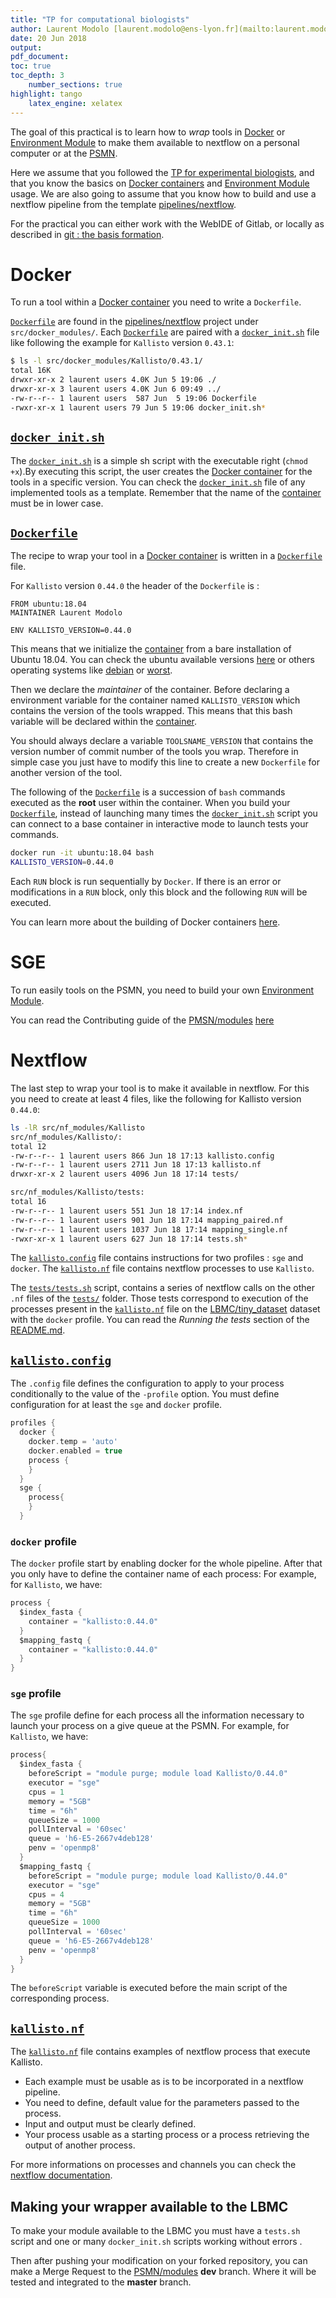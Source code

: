 ```yaml
---
title: "TP for computational biologists"
author: Laurent Modolo [laurent.modolo@ens-lyon.fr](mailto:laurent.modolo@ens-lyon.fr)
date: 20 Jun 2018
output:
pdf_document:
toc: true
toc_depth: 3
    number_sections: true
highlight: tango
    latex_engine: xelatex
---
```


The goal of this practical is to learn how to *wrap* tools in [Docker](https://www.docker.com/what-docker) or [Environment Module](http://www.ens-lyon.fr/PSMN/doku.php?id=documentation:tools:modules) to make them available to nextflow on a personal computer or at the [PSMN](http://www.ens-lyon.fr/PSMN/doku.php).

Here we assume that you followed the [TP for experimental biologists](./TP_experimental_biologists.md), and that you know the basics on [Docker containers](https://www.docker.com/what-container) and [Environment Module](http://www.ens-lyon.fr/PSMN/doku.php?id=documentation:tools:modules) usage. We are also going to assume that you know how to build and use a nextflow pipeline from the template [pipelines/nextflow](https://gitlab.biologie.ens-lyon.fr/pipelines/nextflow).

For the practical you can either work with the WebIDE of Gitlab, or locally as described in [git : the basis formation](https://gitlab.biologie.ens-lyon.fr/formations/git_basis).

# Docker

To run a tool within a [Docker container](https://www.docker.com/what-container) you need to write a `Dockerfile`.

[`Dockerfile`](./src/docker_modules/Kallisto/0.44.0/Dockerfile) are found in the [pipelines/nextflow](https://gitlab.biologie.ens-lyon.fr/pipelines/nextflow) project under `src/docker_modules/`. Each [`Dockerfile`](./src/docker_modules/Kallisto/0.44.0/Dockerfile) are paired with a [`docker_init.sh`](./src/docker_modules/Kallisto/0.44.0/docker_init.sh) file like following the example for `Kallisto` version `0.43.1`:

```sh
$ ls -l src/docker_modules/Kallisto/0.43.1/
total 16K                                                                        
drwxr-xr-x 2 laurent users 4.0K Jun 5 19:06 ./                                  
drwxr-xr-x 3 laurent users 4.0K Jun 6 09:49 ../                                 
-rw-r--r-- 1 laurent users  587 Jun  5 19:06 Dockerfile                          
-rwxr-xr-x 1 laurent users 79 Jun 5 19:06 docker_init.sh*                     
```

## [`docker_init.sh`](./src/docker_modules/Kallisto/0.44.0/docker_init.sh)
The [`docker_init.sh`](./src/docker_modules/Kallisto/0.44.0/docker_init.sh) is a simple sh script with the executable right (`chmod +x`).By executing this script, the user creates the [Docker container](https://www.docker.com/what-container) for the tools in a specific version. You can check the [`docker_init.sh`](./src/docker_modules/Kallisto/0.44.0/docker_init.sh) file of any implemented tools as a template. Remember that the name of the [container](https://www.docker.com/what-container) must be in lower case.

## [`Dockerfile`](./src/docker_modules/Kallisto/0.44.0/Dockerfile)

The recipe to wrap your tool in a [Docker container](https://www.docker.com/what-container) is written in a [`Dockerfile`](./src/docker_modules/Kallisto/0.44.0/Dockerfile) file.

For `Kallisto` version `0.44.0` the header of the `Dockerfile` is :

```Docker
FROM ubuntu:18.04
MAINTAINER Laurent Modolo

ENV KALLISTO_VERSION=0.44.0
```

This means that we initialize the [container](https://www.docker.com/what-container) from a bare installation of Ubuntu 18.04. You can check the ubuntu available versions [here](https://hub.docker.com/_/ubuntu/) or others operating systems like [debian](https://hub.docker.com/_/debian/) or [worst](https://hub.docker.com/r/microsoft/windowsservercore/).

Then we declare the *maintainer* of the container. Before declaring a environment variable for the container named `KALLISTO_VERSION` which contains the version of the tools wrapped. This means that this bash variable will be declared within the [container](https://www.docker.com/what-container).

You should always declare a variable `TOOLSNAME_VERSION` that contains the version number of commit number of the tools you wrap. Therefore in simple case you just have to modify this line to create a new `Dockerfile` for another version of the tool.

The following of the [`Dockerfile`](./src/docker_modules/Kallisto/0.44.0/Dockerfile) is a succession of `bash` commands executed as the **root** user within the container.
When you build your [`Dockerfile`](./src/docker_modules/Kallisto/0.44.0/Dockerfile), instead of launching many times the [`docker_init.sh`](./src/docker_modules/Kallisto/0.44.0/docker_init.sh) script you can connect to a base container in interactive mode to launch tests your commands.

```sh
docker run -it ubuntu:18.04 bash
KALLISTO_VERSION=0.44.0
```

Each `RUN` block is run sequentially by `Docker`. If there is an error or modifications in a `RUN` block, only this block and the following `RUN` will be executed.

You can learn more about the building of Docker containers [here](https://docs.docker.com/engine/reference/builder/#usage).

# SGE

To run easily tools on the PSMN, you need to build your own [Environment Module](http://www.ens-lyon.fr/PSMN/doku.php?id=documentation:tools:modules).

You can read the Contributing guide of the [PMSN/modules](https://gitlab.biologie.ens-lyon.fr/PSMN/modules) [here](https://gitlab.biologie.ens-lyon.fr/PSMN/modules/blob/master/CONTRIBUTING.md)

# Nextflow

The last step to wrap your tool is to make it available in nextflow. For this you need to create at least 4 files, like the following for Kallisto version `0.44.0`:

```sh
ls -lR src/nf_modules/Kallisto
src/nf_modules/Kallisto/:
total 12
-rw-r--r-- 1 laurent users 866 Jun 18 17:13 kallisto.config
-rw-r--r-- 1 laurent users 2711 Jun 18 17:13 kallisto.nf
drwxr-xr-x 2 laurent users 4096 Jun 18 17:14 tests/

src/nf_modules/Kallisto/tests:
total 16
-rw-r--r-- 1 laurent users 551 Jun 18 17:14 index.nf
-rw-r--r-- 1 laurent users 901 Jun 18 17:14 mapping_paired.nf
-rw-r--r-- 1 laurent users 1037 Jun 18 17:14 mapping_single.nf
-rwxr-xr-x 1 laurent users 627 Jun 18 17:14 tests.sh*
```

The [`kallisto.config`](./src/nf_modules/Kallisto/kallisto.config) file contains instructions for two profiles : `sge` and `docker`.
The [`kallisto.nf`](./src/nf_modules/Kallisto/kallisto.nf) file contains nextflow processes to use `Kallisto`.

The [`tests/tests.sh`](./src/nf_modules/Kallisto/tests/tests.sh) script, contains a series of nextflow calls on the other `.nf` files of the [`tests/`](./src/nf_modules/kallisto/tests/) folder. Those tests correspond to execution of the processes present in the [`kallisto.nf`](./src/nf_modules/Kallisto/kallisto.nf) file on the [LBMC/tiny_dataset](https://gitlab.biologie.ens-lyon.fr/LBMC/tiny_dataset) dataset with the `docker` profile. You can read the *Running the tests* section of the [README.md](https://gitlab.biologie.ens-lyon.fr/pipelines/nextflow/blob/master/README.md).

## [`kallisto.config`](./src/nf_modules/Kallisto/kallisto.config)

The `.config` file defines the configuration to apply to your process conditionally to the value of the `-profile` option. You must define configuration for at least the `sge` and `docker` profile.

```Groovy
profiles {
  docker {
    docker.temp = 'auto'
    docker.enabled = true
    process {
    }
  }
  sge {
    process{
    }
  }
```

### `docker` profile

The `docker` profile start by enabling docker for the whole pipeline. After that you only have to define the container name of each process:
For example, for `Kallisto`, we have:

```Groovy
process {
  $index_fasta {
    container = "kallisto:0.44.0"
  }
  $mapping_fastq {
    container = "kallisto:0.44.0"
  }
}
```

### `sge` profile

The `sge` profile define for each process all the information necessary to launch your process on a give queue at the PSMN.
For example, for `Kallisto`, we have:

```Groovy
process{
  $index_fasta {
    beforeScript = "module purge; module load Kallisto/0.44.0"
    executor = "sge"
    cpus = 1
    memory = "5GB"
    time = "6h"
    queueSize = 1000
    pollInterval = '60sec'
    queue = 'h6-E5-2667v4deb128'
    penv = 'openmp8'
  }
  $mapping_fastq {
    beforeScript = "module purge; module load Kallisto/0.44.0"
    executor = "sge"
    cpus = 4
    memory = "5GB"
    time = "6h"
    queueSize = 1000
    pollInterval = '60sec'
    queue = 'h6-E5-2667v4deb128'
    penv = 'openmp8'
  }
}
```

The `beforeScript` variable is executed before the main script of the corresponding process.

## [`kallisto.nf`](./src/nf_modules/Kallisto/kallisto.nf)

The [`kallisto.nf`](./src/nf_modules/Kallisto/kallisto.nf) file contains examples of nextflow process that execute Kallisto.

- Each example must be usable as is to be incorporated in a nextflow pipeline.
- You need to define, default value for the parameters passed to the process. 
- Input and output must be clearly defined.
- Your process usable as a starting process or a process retrieving the output of another process.

For more informations on processes and channels you can check the [nextflow documentation](https://www.nextflow.io/docs/latest/index.html).

## Making your wrapper available to the LBMC

To make your module available to the LBMC you must have a `tests.sh` script  and one or many `docker_init.sh` scripts working without errors .

Then after pushing your modification on your forked repository, you can make a Merge Request to the [PSMN/modules](https://gitlab.biologie.ens-lyon.fr/pipelines/nextflow) **dev** branch. Where it will be tested and 
integrated to the **master** branch.

